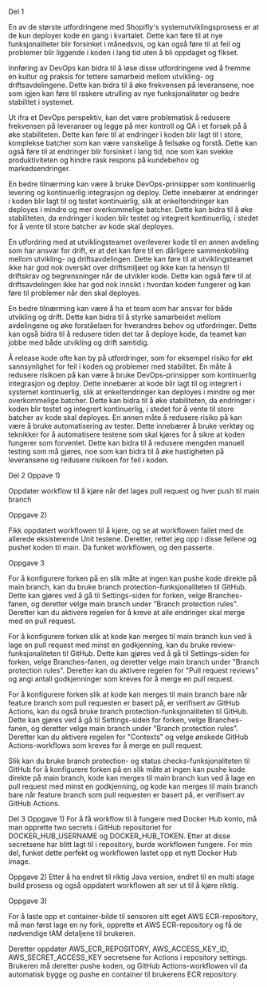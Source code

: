 Del 1

En av de største utfordringene med Shopifly's systemutviklingsprosess er at de kun deployer kode en gang i kvartalet. Dette kan føre til at nye funksjonaliteter blir forsinket i månedsvis, og kan også føre til at feil og problemer blir liggende i koden i lang tid uten å bli oppdaget og fikset.

Innføring av DevOps kan bidra til å løse disse utfordringene ved å fremme en kultur og praksis for tettere samarbeid mellom utvikling- og driftsavdelingene. Dette kan bidra til å øke frekvensen på leveransene, noe som igjen kan føre til raskere utrulling av nye funksjonaliteter og bedre stabilitet i systemet.

Ut ifra et DevOps perspektiv, kan det være problematisk å redusere frekvensen på leveranser og legge på mer kontroll og QA i et forsøk på å øke stabiliteten. Dette kan føre til at endringer i koden blir lagt til i store, komplekse batcher som kan være vanskelige å feilsøke og forstå. Dette kan også føre til at endringer blir forsinket i lang tid, noe som kan svekke produktiviteten og hindre rask respons på kundebehov og markedsendringer.

En bedre tilnærming kan være å bruke DevOps-prinsipper som kontinuerlig levering og kontinuerlig integrasjon og deploy. Dette innebærer at endringer i koden blir lagt til og testet kontinuerlig, slik at enkeltendringer kan deployes i mindre og mer overkommelige batcher. Dette kan bidra til å øke stabiliteten, da endringer i koden blir testet og integrert kontinuerlig, i stedet for å vente til store batcher av kode skal deployes.

En utfordring med at utviklingsteamet overleverer kode til en annen avdeling som har ansvar for drift, er at det kan føre til en dårligere sammenkobling mellom utvikling- og driftsavdelingen. Dette kan føre til at utviklingsteamet ikke har god nok oversikt over driftsmiljøet og ikke kan ta hensyn til driftskrav og begrensninger når de utvikler kode. Dette kan også føre til at driftsavdelingen ikke har god nok innsikt i hvordan koden fungerer og kan føre til problemer når den skal deployes.

En bedre tilnærming kan være å ha et team som har ansvar for både utvikling og drift. Dette kan bidra til å styrke samarbeidet mellom avdelingene og øke forståelsen for hverandres behov og utfordringer. Dette kan også bidra til å redusere tiden det tar å deploye kode, da teamet kan jobbe med både utvikling og drift samtidig.

Å release kode ofte kan by på utfordringer, som for eksempel risiko for økt sannsynlighet for feil i koden og problemer med stabilitet. En måte å redusere risikoen på kan være å bruke DevOps-prinsipper som kontinuerlig integrasjon og deploy. Dette innebærer at kode blir lagt til og integrert i systemet kontinuerlig, slik at enkeltendringer kan deployes i mindre og mer overkommelige batcher. Dette kan bidra til å øke stabiliteten, da endringer i koden blir testet og integrert kontinuerlig, i stedet for å vente til store batcher av kode skal deployes.
En annen måte å redusere risiko på kan være å bruke automatisering av tester. Dette innebærer å bruke verktøy og teknikker for å automatisere testene som skal kjøres for å sikre at koden fungerer som forventet. Dette kan bidra til å redusere mengden manuell testing som må gjøres, noe som kan bidra til å øke hastigheten på leveransene og redusere risikoen for feil i koden.

Del 2
Oppave 1)

Oppdater workflow til å kjøre når det lages pull request og hver push til main branch

Oppgave 2)

Fikk oppdatert workflowen til å kjøre, og se at workflowen failet med de allerede eksisterende Unit testene. Deretter, rettet jeg opp i disse feilene og pushet koden til main. Da funket workflowen, og den passerte.

Oppgave 3

For å konfigurere forken på en slik måte at ingen kan pushe kode direkte på main branch, kan du bruke branch protection-funksjonaliteten til GitHub. Dette kan gjøres ved å gå til Settings-siden for forken, velge Branches-fanen, og deretter velge main branch under "Branch protection rules". Deretter kan du aktivere regelen for å kreve at alle endringer skal merge med en pull request.

For å konfigurere forken slik at kode kan merges til main branch kun ved å lage en pull request med minst en godkjenning, kan du bruke review-funksjonaliteten til GitHub. Dette kan gjøres ved å gå til Settings-siden for forken, velge Branches-fanen, og deretter velge main branch under "Branch protection rules". Deretter kan du aktivere regelen for "Pull request reviews" og angi antall godkjenninger som kreves for å merge en pull request.

For å konfigurere forken slik at kode kan merges til main branch bare når feature branch som pull requesten er basert på, er verifisert av GitHub Actions, kan du også bruke branch protection-funksjonaliteten til GitHub. Dette kan gjøres ved å gå til Settings-siden for forken, velge Branches-fanen, og deretter velge main branch under "Branch protection rules". Deretter kan du aktivere regelen for "Contexts" og velge ønskede GitHub Actions-workflows som kreves for å merge en pull request.

Slik kan du bruke branch protection- og status checks-funksjonaliteten til GitHub for å konfigurere forken på en slik måte at ingen kan pushe kode direkte på main branch, kode kan merges til main branch kun ved å lage en pull request med minst en godkjenning, og kode kan merges til main branch bare når feature branch som pull requesten er basert på, er verifisert av GitHub Actions.

Del 3
Oppgave 1)
For å få workflow til å fungere med Docker Hub konto, må man opprette two secrets i GitHub repositoriet for DOCKER_HUB_USERNAME og DOCKER_HUB_TOKEN. Etter at disse secretsene har blitt lagt til i repository, burde workflowen fungere. For min del, funket dette perfekt og workflowen lastet opp et nytt Docker Hub image.

Oppgave 2)
Etter å ha endret til riktig Java version, endret til en multi stage build prosess og også oppdatert workflowen alt ser ut til å kjøre riktig.

Oppgave 3)

For å laste opp et container-bilde til sensoren sitt eget AWS ECR-repository, må man først lage en ny fork, opprette et AWS ECR-repository og få de nødvendige IAM detaljene til brukeren.

Deretter oppdater AWS_ECR_REPOSITORY, AWS_ACCESS_KEY_ID, AWS_SECRET_ACCESS_KEY secretsene for Actions i repository settings. Brukeren må deretter pushe koden, og GitHub Actions-workflowen vil da automatisk bygge og pushe en container til brukerens ECR repository.

